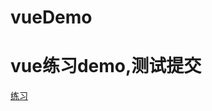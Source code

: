 # vueDemo
# vue练习demo,测试提交
[练习](https://github.com/yuedongxu/vueDemo/blob/master/example/index.html)
